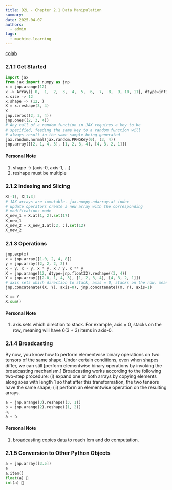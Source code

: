 ```yaml
---
title: D2L - Chapter 2.1 Data Manipulation
summary:
date: 2025-04-07
authors:
  - admin
tags:
  - machine-learning
---
```


[colab](https://colab.research.google.com/github/d2l-ai/d2l-jax-colab/blob/master/chapter_preliminaries/ndarray.ipynb)

### 2.1.1 Get Started

```python
import jax
from jax import numpy as jnp
x = jnp.arange(12)
x -> Array([ 0,  1,  2,  3,  4,  5,  6,  7,  8,  9, 10, 11], dtype=int32)
x.size -> 12
x.shape -> (12, )
X = x.reshape(3, 4)
X
jnp.zeros((2, 3, 4))
jnp.ones((2, 3, 4))
# Any call of a random function in JAX requires a key to be
# specified, feeding the same key to a random function will
# always result in the same sample being generated
jax.random.normal(jax.random.PRNGKey(0), (3, 4))
jnp.array([[2, 1, 4, 3], [1, 2, 3, 4], [4, 3, 2, 1]])
```

#### Personal Note

1. shape -> (axis-0, axis-1, ...)
2. reshape must be multiple

### 2.1.2 Indexing and Slicing

```python
X[-1], X[1:3]
# JAX arrays are immutable. jax.numpy.ndarray.at index
# update operators create a new array with the corresponding
# modifications made
X_new_1 = X.at[1, 2].set(17)
X_new_1
X_new_2 = X_new_1.at[:2, :].set(12)
X_new_2
```

### 2.1.3 Operations

```python
jnp.exp(x)
x = jnp.array([1.0, 2, 4, 8])
y = jnp.array([2, 2, 2, 2])
x + y, x - y, x * y, x / y, x ** y
X = jnp.arange(12, dtype=jnp.float32).reshape((3, 4))
Y = jnp.array([[2.0, 1, 4, 3], [1, 2, 3, 4], [4, 3, 2, 1]])
# axis sets which direction to stack, axis = 0, stacks on the row, meaning will have 6 in axis-0
jnp.concatenate((X, Y), axis=0), jnp.concatenate((X, Y), axis=1)

X == Y
X.sum()
```

#### Personal Note

1. axis sets which direction to stack. For example, axis = 0, stacks on the row, meaning will have 6(3 + 3) items in axis-0.

### 2.1.4 Broadcasting

By now, you know how to perform elementwise binary operations on two tensors of the same shape. Under certain conditions, even when shapes differ, we can still [perform elementwise binary operations by invoking the broadcasting mechanism.] Broadcasting works according to the following two-step procedure: (i) expand one or both arrays by copying elements along axes with length 1 so that after this transformation, the two tensors have the same shape; (ii) perform an elementwise operation on the resulting arrays.

```python
a = jnp.arange(3).reshape((3, 1))
b = jnp.arange(2).reshape((1, 2))
a,
a + b
```

#### Personal Note

1. broadcasting copies data to reach lcm and do computation.

### 2.1.5 Conversion to Other Python Objects

```python
a = jnp.array([3.5])
a
a.item()
float(a) 🙅
int(a) 🙅
```
